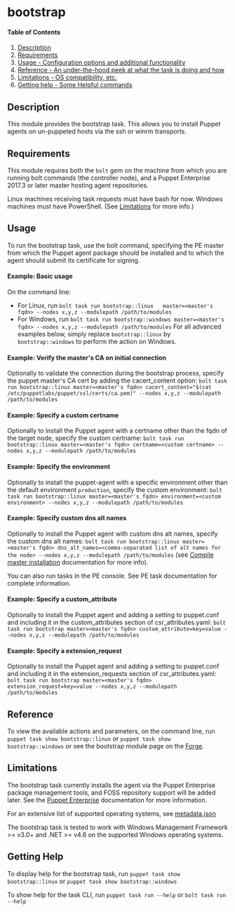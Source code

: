 
# bootstrap

#### Table of Contents

1. [Description](#description)
2. [Requirements](#requirements)
3. [Usage - Configuration options and additional functionality](#usage)
4. [Reference - An under-the-hood peek at what the task is doing and how](#reference)
5. [Limitations - OS compatibility, etc.](#limitations)
6. [Getting help - Some Helpful commands](#getting-help)

## Description

This module provides the bootstrap task. This allows you to install Puppet agents on un-puppeted hosts via the ssh or winrm transports.

## Requirements

This module requires both the `bolt` gem on the machine from which you are running bolt commands (the controller node), and a Puppet Enterprise 2017.3 or later master hosting agent repositories.

Linux machines receiving task requests must have bash for now.  Windows machines must have PowerShell. (See [Limitations](#limitations) for more info.)

## Usage

To run the bootstrap task, use the bolt command, specifying the PE master from which the Puppet agent package should be installed and to which the agent should submit its certificate for signing.

#### Example: Basic usage

On the command line:
* For Linux,   run `bolt task run bootstrap::linux   master=<master's fqdn> --nodes x,y,z --modulepath /path/to/modules`
* For Windows, run `bolt task run bootstrap::windows master=<master's fqdn> --nodes x,y,z --modulepath /path/to/modules`
For all advanced examples below, simply replace `bootstrap::linux` by `bootstrap::windows` to perform the action on Windows.

#### Example: Verify the master's CA on initial connection

Optionally to validate the connection during the bootstrap process, specify the puppet master's CA cert by adding the cacert_content option:
`bolt task run bootstrap::linux master=<master's fqdn> cacert_content="$(cat /etc/puppetlabs/puppet/ssl/certs/ca.pem)" --nodes x,y,z --modulepath /path/to/modules`

#### Example: Specify a custom certname

Optionally to install the Puppet agent with a certname other than the fqdn of the target node, specify the custom certname:
`bolt task run bootstrap::linux master=<master's fqdn> certname=<custom certname> --nodes x,y,z --modulepath /path/to/modules`

#### Example: Specify the environment

Optionally to install the puppet-agent with a specific environment other than the default environment `production`, specify the custom environment:
`bolt task run bootstrap::linux master=<master's fqdn> environment=<custom environment> --nodes x,y,z --modulepath /path/to/modules`

#### Example: Specify custom dns alt names

Optionally to install the Puppet agent with custom dns alt names, specify the custom dns alt names:
`bolt task run bootstrap::linux master=<master's fqdn> dns_alt_names=<comma-separated list of alt names for the node> --nodes x,y,z --modulepath /path/to/modules`
(see [Compile master installation](https://docs.puppet.com/pe/latest/install_multimaster.html) documentation for more info).

You can also run tasks in the PE console. See PE task documentation for complete information.

#### Example: Specify a custom_attribute

Optionally to install the Puppet agent and adding a setting to puppet.conf and including it in the custom_attributes section of csr_attributes.yaml: `bolt task run bootstrap master=<master's fqdn> custom_attribute=key=value --nodes x,y,z --modulepath /path/to/modules`

#### Example: Specify a extension_request

Optionally to install the Puppet agent and adding a setting to puppet.conf and including it in the extension_requests section of csr_attributes.yaml: `bolt task run bootstrap master=<master's fqdn> extension_request=key=value --nodes x,y,z --modulepath /path/to/modules`

## Reference

To view the available actions and parameters, on the command line, run `puppet task show bootstrap::linux` or `puppet task show bootstrap::windows` or see the bootstrap module page on the [Forge](https://forge.puppet.com/puppetlabs/bootstrap/tasks).

## Limitations

The bootstrap task currently installs the agent via the Puppet Enterprise package management tools, and FOSS repository support will be added later. See the [Puppet Enterprise](https://docs.puppet.com/pe/latest/install_agents.html) documentation for more information.

For an extensive list of supported operating systems, see [metadata.json](https://github.com/puppetlabs/puppetlabs-bootstrap/blob/master/metadata.json)

The bootstrap task is tested to work with Windows Management Framework >= v3.0+ and .NET >= v4.6 on the supported Windows operating systems.

## Getting Help

To display help for the bootstrap task, run `puppet task show bootstrap::linux` or `puppet task show bootstrap::windows`

To show help for the task CLI, run `puppet task run --help` or `bolt task run --help`
